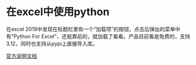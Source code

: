 # 在excel中使用python

在excel 2019中发现在标题栏里有一个“加载项”的按钮，点击后弹出的菜单中有“Python For Excel”，还挺靠前的，就加载了看看。产品目前看是免费的，支持3.12，同时也支持从pypi上直接导入库。

[官方说明文档](https://www.boardflare.com/apps/excel/python)

